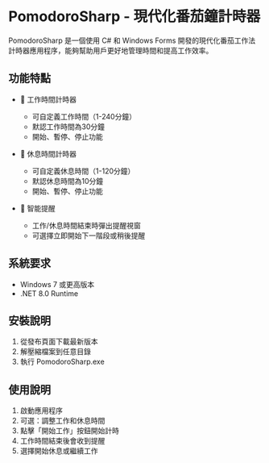 # PomodoroSharp - 現代化番茄鐘計時器

PomodoroSharp 是一個使用 C# 和 Windows Forms 開發的現代化番茄工作法計時器應用程序，能夠幫助用戶更好地管理時間和提高工作效率。

## 功能特點

- 🎯 工作時間計時器
  - 可自定義工作時間（1-240分鐘）
  - 默認工作時間為30分鐘
  - 開始、暫停、停止功能

- 🌟 休息時間計時器
  - 可自定義休息時間（1-120分鐘）
  - 默認休息時間為10分鐘
  - 開始、暫停、停止功能

- 📢 智能提醒
  - 工作/休息時間結束時彈出提醒視窗
  - 可選擇立即開始下一階段或稍後提醒

## 系統要求

- Windows 7 或更高版本
- .NET 8.0 Runtime

## 安裝說明

1. 從發布頁面下載最新版本
2. 解壓縮檔案到任意目錄
3. 執行 PomodoroSharp.exe

## 使用說明

1. 啟動應用程序
2. 可選：調整工作和休息時間
3. 點擊「開始工作」按鈕開始計時
4. 工作時間結束後會收到提醒
5. 選擇開始休息或繼續工作

